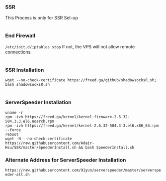  ### SSR
This Process is only for SSR Set-up
#
### End Firewall
`/etc/init.d/iptables stop` If not, the VPS will not allow remote connections.
# 
### SSR Installation
`wget --no-check-certificate https://freed.ga/github/shadowsocksR.sh; bash shadowsocksR.sh`
#
### ServerSpeeder Installation
```
uname -r
rpm -ivh https://freed.ga/kernel/kernel-firmware-2.6.32-504.3.3.el6.noarch.rpm
rpm -ivh https://freed.ga/kernel/kernel-2.6.32-504.3.3.el6.x86_64.rpm --force
reboot
wget -N --no-check-certificate https://raw.githubusercontent.com/Adair-Hsu/SSR/master/SpeederInstall.sh && bash SpeederInstall.sh
```
### Alternate Address for ServerSpeeder Installation
`https://raw.githubusercontent.com/91yun/serverspeeder/master/serverspeeder-all.sh`
